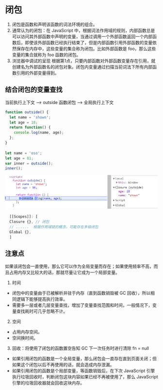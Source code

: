 # 闭包
1. 闭包是函数和声明该函数的词法环境的组合。
2. 通常认为的闭包：在 JavaScript 中，根据词法作用域的规则，内部函数总是可以访问其外部函数中声明的变量，当通过调用一个外部函数返回一个内部函数后，即使该外部函数已经执行结束了，但是内部函数引用外部函数的变量依然保存在内存中，这些变量的集合称为闭包。比如外部函数是 foo，那么这些变量的集合就称为 foo 函数的闭包。
3. 浏览器中调试的呈现
根据第1点，只要内部函数对外部函数变量存在引用，就创建名为外部函数名的闭包对象。闭包内变量通过扫描当前词法下所有内部函数引用的外部变量得到。 

## 结合闭包的变量查找
当前执行上下文 –> outside 函数闭包 –> 全局执行上下文
```js
function outside() {
  let name = 'shown';
  let age = 18;
  return function() {
    console.log(name, age);
  };
}

let name = 'oso';
let age = 81;
var inner = outside();
inner();
```

![closure-work](../image/closure-work.png)

```js
  [[Scopes]]: [
  Closure {}, // 闭包
  // ......  根据作用域链的概念，可能存在多级闭包
  Global {},
  ]
```

## 注意点
如果该闭包会一直使用，那么它可以作为全局变量而存在；如果使用频率不高，而且占用内存又比较大的话，那就尽量让它成为一个局部变量。

1. 时间
  - 闭包中的变量由于已被解析并驻于内存（直到函数销毁被 GC 回收），所以相同逻辑下能够提高执行效率。
  - 需要多一层或者几层变量查找，增加了变量查找范围和时间，一般情况下，变量查找耗时可几乎忽略不计。

2. 空间
  - 占用内存空间。
  - 空间换时间。

3. 回收：将使用了闭包的函数置空告知 GC 下一次任务时进行清除 fn = null
  - 如果引用闭包的函数是一个全局变量，那么闭包会一直存在直到页面关闭；但如果这个闭包以后不再使用的话，就会造成内存泄漏。
  - 如果引用闭包的函数是个局部变量，等函数销毁后，在下次 JavaScript 引擎执行垃圾回收时，判断闭包这块内容如果已经不再被使用了，那么 JavaScript 引擎的垃圾回收器就会回收这块内存。

